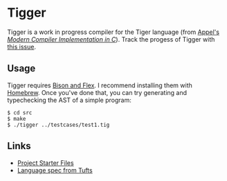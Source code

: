 # Tigger
Tigger is a work in progress compiler for the Tiger language (from [Appel's
_Modern Compiler Implementation in C_][tiger]). Track the progess of Tigger
with [this issue][tracker].

## Usage

Tigger requires [Bison and Flex][bflex]. I recommend installing them with
[Homebrew][brew]. Once you've done that, you can try generating and
typechecking the AST of a simple program:

	$ cd src
	$ make
	$ ./tigger ../testcases/test1.tig

## Links
- [Project Starter Files][sfiles]
- [Language spec from Tufts][spec]

[sfiles]: https://www.cs.princeton.edu/~appel/modern/c/project.html
[bflex]: http://dinosaur.compilertools.net/
[tracker]: https://github.com/tedbauer/tigger/issues/1
[brew]: https://brew.sh/
[tiger]: https://www.cs.princeton.edu/~appel/modern/
[spec]: http://www.cs.tufts.edu/comp/181/Tiger.pdf
